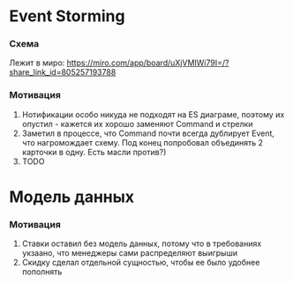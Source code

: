 # Event Storming #

### Схема ###
Лежит в миро: https://miro.com/app/board/uXjVMIWi79I=/?share_link_id=805257193788


### Мотивация ###
1. Нотификации особо никуда не подходят на ES диаграме, поэтому их опустил - кажется их хорошо заменяют Command и стрелки
2. Заметил в процессе, что Command почти всегда дублирует Event, что нагромождает схему. Под конец попробовал объединять 2 карточки в одну. Есть масли против?)
100. TODO


# Модель данных #

### Мотивация ###
1. Ставки оставил без модель данных, потому что в требованиях укзаано, что менеджеры сами распределяют выигрыши
2. Скидку сделал отдельной сущностью, чтобы ее было удобнее пополнять
